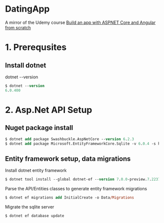 # DatingApp

A mirror of the Udemy course [Build an app with ASPNET Core and Angular from scratch](https://www.udemy.com/course/build-an-app-with-aspnet-core-and-angular-from-scratch/)

# 1. Prerequsites

## Install dotnet
dotnet --version
```ps
$ dotnet --version
6.0.400
```

# 2. Asp.Net API Setup

## Nuget package install
```ps
$ dotnet add package Swashbuckle.AspNetCore --version 6.2.3
$ dotnet add package Microsoft.EntityFrameworkCore.Sqlite -v 6.0.4 -s https://api.nuget.org/v3/index.json
```

## Entity framework setup, data migrations 

Install dotnet entity framework
```ps
$ dotnet tool install --global dotnet-ef --version 7.0.0-preview.7.22376.2
```

Parse the API/Entities classes to generate entity framework migrations
```ps
$ dotnet ef migrations add InitialCreate -o Data/Migrations
```

Migrate the sqlite server
```ps
$ dotnet ef database update
```